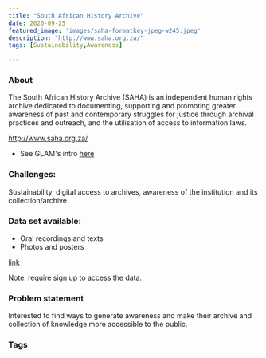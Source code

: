 ```yaml
---
title: "South African History Archive"
date: 2020-09-25
featured_image: 'images/saha-formatkey-jpeg-w245.jpeg'
description: "http://www.saha.org.za/"
tags: [Sustainability,Awareness]

---
```

### About

The South African History Archive (SAHA) is an independent human rights archive dedicated to documenting, supporting and promoting greater awareness of past and contemporary struggles for justice through archival practices and outreach, and the utilisation of access to information laws.

http://www.saha.org.za/

- See GLAM's intro [here](https://drive.google.com/drive/folders/102N7d9bP6wJEjomGZOZRFoRtjeOleAWv?usp=sharing)


### Challenges:

Sustainability, digital access to archives, awareness of the institution and its collection/archive

### Data set available:

- Oral recordings and texts
- Photos and posters

[link](http://www.saha.org.za/collections/civil_society_and_the_constitution_project_collection.htm)

Note: require sign up to access the data.


### Problem statement

Interested to find ways to generate awareness and make their archive and collection of knowledge more accessible to the public.


### Tags


